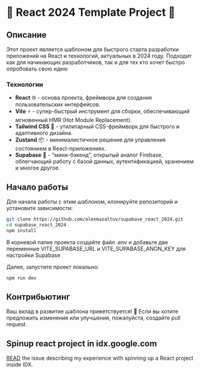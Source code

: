 # 🚀 React 2024 Template Project 🚀

## Описание

Этот проект является шаблоном для быстрого старта разработки приложений на React и технологий, актуальных в 2024 году. Подходит как для начинающих разработчиков, так и для тех кто хочет быстро опробовать свою идею

### Технологии

- **React** 🌐 - основа проекта, фреймворк для создания пользовательских интерфейсов.
- **Vite** ⚡ - супер-быстрый инструмент для сборки, обеспечивающий мгновенный HMR (Hot Module Replacement).
- **Tailwind CSS** 🎨 - утилитарный CSS-фреймворк для быстрого и адаптивного дизайна.
- **Zustand** 📦 - минималистичное решение для управления состоянием в React-приложениях.
- **Supabase** 🚀 - "мини-бэкенд", открытый аналог Firebase, облегчающий работу с базой данных, аутентификацией, хранением и многое другое.

## Начало работы

Для начала работы с этим шаблоном, клонируйте репозиторий и установите зависимости:

```bash
git clone https://github.com/alexmazaltov/supabase_react_2024.git
cd supabase_react_2024
npm install
```

В корневой папке проекта создайте файл .env и добавьте две переменные VITE_SUPABASE_URL и VITE_SUPABASE_ANON_KEY для настройки Supabase

Далее, запустите проект локально:

```bash
npm run dev
```

## Контрибьютинг

Ваш вклад в развитие шаблона приветствуется! 🤝 Если вы хотите предложить изменения или улучшения, пожалуйста, создайте pull request.

## Spinup react project in idx.google.com

[READ](https://issuetracker.google.com/issues/338381319#comment2) the issue describing my experience with spinning up a React project inside IDX.
